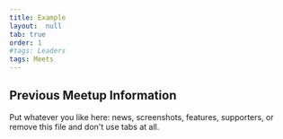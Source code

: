 ```yaml
---
title: Example
layout:  null
tab: true
order: 1
#tags: Leaders
tags: Meets
---
```


## Previous Meetup Information

Put whatever you like here: news, screenshots, features, supporters, or remove this file and don't use tabs at all.
